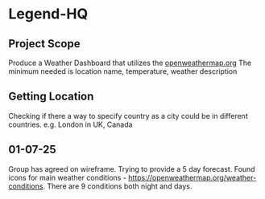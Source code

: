 # Legend-HQ
## Project Scope
Produce a Weather Dashboard that utilizes the [openweathermap.org](https://openweathermap.org/)
The minimum needed is location name, temperature, weather description


## Getting Location 
Checking if there a way to specify country as a city could be in different countries. e.g. London in UK, Canada

## 01-07-25
Group has agreed on wireframe. 
Trying to provide a 5 day forecast. 
Found icons for main weather conditions - https://openweathermap.org/weather-conditions. There are 9 conditions both night and days.